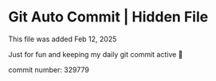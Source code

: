 # Git Auto Commit | Hidden File

This file was added Feb 12, 2025

Just for fun and keeping my daily git commit active 🤪

commit number: 329779
